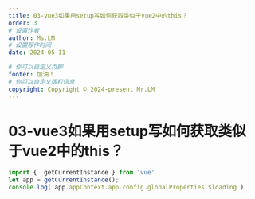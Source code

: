 ```yaml
---
title: 03-vue3如果用setup写如何获取类似于vue2中的this？
order: 3
# 设置作者
author: Ms.LM
# 设置写作时间
date: 2024-05-11

# 你可以自定义页脚
footer: 加油！ 
# 你可以自定义版权信息
copyright: Copyright © 2024-present Mr.LM
---
```


# 03-vue3如果用setup写如何获取类似于vue2中的this？



```ts
import {  getCurrentInstance } from 'vue'
let app = getCurrentInstance();
console.log( app.appContext.app.config.globalProperties.$loading )
```